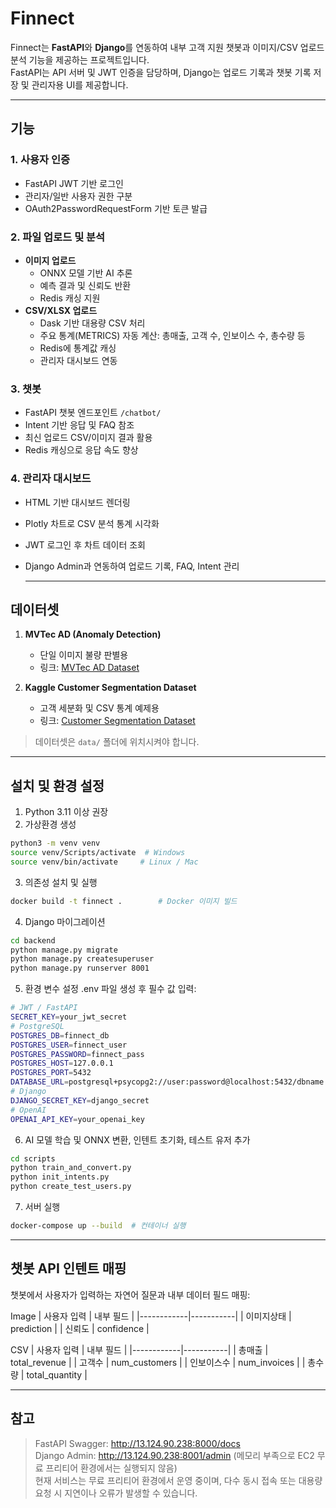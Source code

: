 # Finnect

Finnect는 **FastAPI**와 **Django**를 연동하여 내부 고객 지원 챗봇과 이미지/CSV 업로드 분석 기능을 제공하는 프로젝트입니다.  
FastAPI는 API 서버 및 JWT 인증을 담당하며, Django는 업로드 기록과 챗봇 기록 저장 및 관리자용 UI를 제공합니다.

---

## 기능
### 1. 사용자 인증
- FastAPI JWT 기반 로그인
- 관리자/일반 사용자 권한 구분
- OAuth2PasswordRequestForm 기반 토큰 발급

### 2. 파일 업로드 및 분석
- **이미지 업로드**
  - ONNX 모델 기반 AI 추론
  - 예측 결과 및 신뢰도 반환
  - Redis 캐싱 지원
- **CSV/XLSX 업로드**
  - Dask 기반 대용량 CSV 처리
  - 주요 통계(METRICS) 자동 계산: 총매출, 고객 수, 인보이스 수, 총수량 등
  - Redis에 통계값 캐싱
  - 관리자 대시보드 연동

### 3. 챗봇
- FastAPI 챗봇 엔드포인트 `/chatbot/`
- Intent 기반 응답 및 FAQ 참조
- 최신 업로드 CSV/이미지 결과 활용
- Redis 캐싱으로 응답 속도 향상

### 4. 관리자 대시보드
- HTML 기반 대시보드 렌더링
- Plotly 차트로 CSV 분석 통계 시각화
- JWT 로그인 후 차트 데이터 조회
- Django Admin과 연동하여 업로드 기록, FAQ, Intent 관리

  ---

## 데이터셋

1. **MVTec AD (Anomaly Detection)**
   - 단일 이미지 불량 판별용
   - 링크: [MVTec AD Dataset](https://www.mvtec.com/downloads)
   
2. **Kaggle Customer Segmentation Dataset**
   - 고객 세분화 및 CSV 통계 예제용
   - 링크: [Customer Segmentation Dataset](https://www.kaggle.com/datasets/yasserh/customer-segmentation-dataset)

> 데이터셋은 `data/` 폴더에 위치시켜야 합니다.

---

## 설치 및 환경 설정

1. Python 3.11 이상 권장
2. 가상환경 생성
```bash
python3 -m venv venv
source venv/Scripts/activate  # Windows
source venv/bin/activate     # Linux / Mac
```
3. 의존성 설치 및 실행
```bash
docker build -t finnect .        # Docker 이미지 빌드
```
4. Django 마이그레이션
```bash
cd backend
python manage.py migrate
python manage.py createsuperuser
python manage.py runserver 8001
```
5. 환경 변수 설정
.env 파일 생성 후 필수 값 입력:
```bash
# JWT / FastAPI
SECRET_KEY=your_jwt_secret
# PostgreSQL
POSTGRES_DB=finnect_db
POSTGRES_USER=finnect_user
POSTGRES_PASSWORD=finnect_pass
POSTGRES_HOST=127.0.0.1
POSTGRES_PORT=5432
DATABASE_URL=postgresql+psycopg2://user:password@localhost:5432/dbname
# Django
DJANGO_SECRET_KEY=django_secret
# OpenAI
OPENAI_API_KEY=your_openai_key
```
6. AI 모델 학습 및 ONNX 변환, 인텐트 초기화, 테스트 유저 추가
```bash
cd scripts
python train_and_convert.py
python init_intents.py
python create_test_users.py
```
7. 서버 실행
```bash
docker-compose up --build  # 컨테이너 실행
```

---

## 챗봇 API 인텐트 매핑
챗봇에서 사용자가 입력하는 자연어 질문과 내부 데이터 필드 매핑:  

Image
| 사용자 입력 | 내부 필드 |
|------------|-----------|
| 이미지상태 | prediction |
| 신뢰도     | confidence |

CSV
| 사용자 입력 | 내부 필드 |
|------------|-----------|
| 총매출     | total_revenue |
| 고객수     | num_customers |
| 인보이스수 | num_invoices |
| 총수량     | total_quantity |

---

## 참고
> FastAPI Swagger: http://13.124.90.238:8000/docs  
> Django Admin: http://13.124.90.238:8001/admin (메모리 부족으로 EC2 무료 프리티어 환경에서는 실행되지 않음)  
> 현재 서비스는 무료 프리티어 환경에서 운영 중이며, 다수 동시 접속 또는 대용량 요청 시 지연이나 오류가 발생할 수 있습니다.